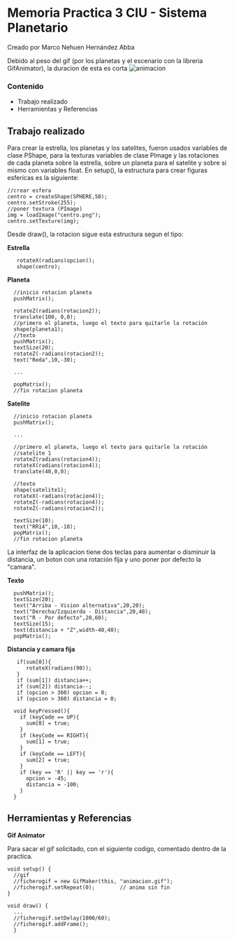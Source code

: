 # Memoria Practica 3 CIU - Sistema Planetario
 Creado por Marco Nehuen Hernández Abba
 
 Debido al peso del gif (por los planetas y el escenario con la libreria GifAnimator), la duracion de esta es corta
 ![animacion](anima.gif)
 
 ### Contenido
- Trabajo realizado
- Herramientas y Referencias

## Trabajo realizado
Para crear la estrella, los planetas y los satelites, fueron usados variables de clase PShape, para la texturas variables de clase PImage y las rotaciones de cada planeta sobre la estrella, sobre un planeta para el satelite y sobre si mismo con variables float.
En setup(), la estructura para crear figuras esfericas es la siguiente:

```
//crear esfera
centro = createShape(SPHERE,50);
centro.setStroke(255);
//poner textura (PImage)
img = loadImage("centro.png");
centro.setTexture(img);
```

Desde draw(), la rotacion sigue esta estructura segun el tipo:

**Estrella**
```
   rotateX(radians(opcion));
   shape(centro); 
```

**Planeta**
```
  //inicio rotacion planeta
  pushMatrix();
  
  rotateZ(radians(rotacion2));
  translate(100, 0,0);
  //primero el planeta, luego el texto para quitarle la rotación
  shape(planeta1);
  //texto
  pushMatrix();
  textSize(20);
  rotateZ(-radians(rotacion2));
  text("Reda",10,-30);
  
  ...
  
  popMatrix();
  //fin rotacion planeta
```

**Satelite**
```
  //inicio rotacion planeta
  pushMatrix();
  
  ...
  
  //primero el planeta, luego el texto para quitarle la rotación
  //satelite 1
  rotateZ(radians(rotacion4));
  rotateX(radians(rotacion4));
  translate(40,0,0);
  
  //texto
  shape(satelite1);
  rotateX(-radians(rotacion4));
  rotateZ(-radians(rotacion4));
  rotateZ(-radians(rotacion2));
 
  textSize(10);
  text("RR14",10,-10);
  popMatrix();
  //fin rotacion planeta
```

La interfaz de la aplicacion tiene dos teclas para aumentar o disminuir la distancia, un boton con una rotación fija y uno poner por defecto la "camara".

**Texto**
```
  pushMatrix();
  textSize(20);
  text("Arriba - Vision alternativa",20,20);
  text("Derecha/Izquierda - Distancia",20,40);
  text("R - Por defecto",20,60);
  textSize(15);
  text(distancia + "Z",width-40,40);
  popMatrix();
```

**Distancia y camara fija**
```
   if(sum[0]){
      rotateX(radians(90));
   }
   if (sum[1]) distancia++;
   if (sum[2]) distancia--;
   if (opcion > 360) opcion = 0;
   if (opcion > 360) distancia = 0;
```
```
  void keyPressed(){
    if (keyCode == UP){
      sum[0] = true;
    }
    if (keyCode == RIGHT){
      sum[1] = true;
    }
    if (keyCode == LEFT){
      sum[2] = true;
    }
    if (key == 'R' || key == 'r'){
      opcion = -45;
      distancia = -100;
    }
  }
```

## Herramientas y Referencias
**Gif Animator**

Para sacar el gif solicitado, con el siguiente codigo, comentado dentro de la practica.
```
void setup() {
  //gif
  //ficherogif = new GifMaker(this, "animacion.gif");
  //ficherogif.setRepeat(0);        // anima sin fin
}

void draw() {
  ...
  //ficherogif.setDelay(1000/60);
  //ficherogif.addFrame();
  }
```
